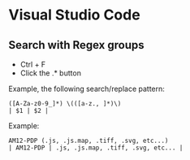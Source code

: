 # Visual Studio Code

## Search with Regex groups

- Ctrl + F
- Click the .* button

Example, the following search/replace pattern:

```
([A-Za-z0-9_]*) \(([a-z., ]*)\)
| $1 | $2 |
```

Example:
```
AM12-PDP (.js, .js.map, .tiff, .svg, etc...)
| AM12-PDP | .js, .js.map, .tiff, .svg, etc... |
```
